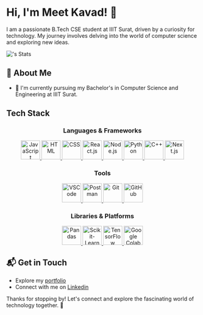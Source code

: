 # Hi, I'm Meet Kavad! 👋

I am a passionate B.Tech CSE student at IIIT Surat, driven by a curiosity for technology. My journey involves delving into the world of computer science and exploring new ideas.

![<username>'s Stats](https://github-readme-stats.vercel.app/api?username=meetkavad&theme=vue-dark&show_icons=true&hide_border=true&count_private=true)

## 🚀 About Me

- 🔭 I'm currently pursuing my Bachelor's in Computer Science and Engineering at IIIT Surat.

## Tech Stack

<div align="center">
    <h3>Languages & Frameworks</h3>
    <a href="https://developer.mozilla.org/en-US/docs/Web/JavaScript" target="_blank">
        <img src="https://media.giphy.com/media/ln7z2eWriiQAllfVcn/giphy.gif" width="50" height="50" alt="JavaScript">
    </a>
    <a href="https://developer.mozilla.org/en-US/docs/Web/HTML" target="_blank">
        <img src="https://media.giphy.com/media/XAxylRMCdpbEWUAvr8/giphy.gif" width="50" height="50" alt="HTML">
    </a>
    <a href="https://developer.mozilla.org/en-US/docs/Web/CSS" target="_blank">
        <img src="https://media.giphy.com/media/fsEaZldNC8A1PJ3mwp/giphy.gif" width="50" height="50" alt="CSS">
    </a>
    <a href="https://reactjs.org/" target="_blank">
        <img src="https://media.giphy.com/media/eNAsjO55tPbgaor7ma/giphy.gif" width="50" height="50" alt="React.js">
    </a>
    <a href="https://nodejs.org/" target="_blank">
        <img src="https://media.giphy.com/media/FrVwARy9hyCmLB4Fpm/giphy.gif" width="50" height="50" alt="Node.js">
    </a>
    <a href="https://www.python.org/" target="_blank">
        <img src="https://media.giphy.com/media/KAq5w47R9rmTuvWOWa/giphy.gif" width="50" height="50" alt="Python">
    </a>
    <a href="https://isocpp.org/" target="_blank">
        <img src="https://media.giphy.com/media/SS8CV2rQdlYNLtBCiF/giphy.gif" width="50" height="50" alt="C++">
    </a>
    <a href="https://nextjs.org/" target="_blank">
        <img src="https://media.giphy.com/media/jUwpNzg9IcyrK/source.gif" width="50" height="50" alt="Next.js">
    </a>
</div>

<div align="center">
    <h3>Tools</h3>
    <a href="https://code.visualstudio.com/" target="_blank">
        <img src="https://media.giphy.com/media/UrcXN0zTfzTPv0DZwe/giphy.gif" width="50" height="50" alt="VSCode">
    </a>
    <a href="https://www.postman.com/" target="_blank">
        <img src="https://media.giphy.com/media/4Ud85eN6QcptkKA2x9/giphy.gif" width="50" height="50" alt="Postman">
    </a>
    <a href="https://git-scm.com/" target="_blank">
        <img src="https://media.giphy.com/media/kH1DBkPNyZPOk0BxrM/giphy.gif" width="50" height="50" alt="Git">
    </a>
    <a href="https://github.com/" target="_blank">
        <img src="https://media.giphy.com/media/iIqmM5tTjmpOB9mpbn/giphy.gif" width="50" height="50" alt="GitHub">
    </a>
</div>

<div align="center">
    <h3>Libraries & Platforms</h3>
    <a href="https://pandas.pydata.org/" target="_blank">
        <img src="https://media.giphy.com/media/2QbnZSi8fLCmy/giphy.gif" width="50" height="50" alt="Pandas">
    </a>
    <a href="https://scikit-learn.org/" target="_blank">
        <img src="https://media.giphy.com/media/TJrCXcVZmVvPE/giphy.gif" width="50" height="50" alt="Scikit-Learn">
    </a>
    <a href="https://www.tensorflow.org/" target="_blank">
        <img src="https://media.giphy.com/media/AhjXalGPAfJg4/giphy.gif" width="50" height="50" alt="TensorFlow">
    </a>
    <a href="https://colab.research.google.com/" target="_blank">
        <img src="https://media.giphy.com/media/cFkiFMDg3iFoI/giphy.gif" width="50" height="50" alt="Google Colab">
    </a>
</div>


## 📬 Get in Touch

- Explore my [portfolio](https://meetkavad.github.io/portfolio)
- Connect with me on [Linkedin](https://www.linkedin.com/in/meet-kavad-375b06229)

Thanks for stopping by! Let's connect and explore the fascinating world of technology together. 🚀



<!--

Here are some ideas to get you started:

- 🔭 I’m currently working on ...
- 🌱 I’m currently learning ...
- 👯 I’m looking to collaborate on ...
- 🤔 I’m looking for help with ...
- 💬 Ask me about ...
- 📫 How to reach me: ...
- 😄 Pronouns: ...
- ⚡ Fun fact: ...
-->
